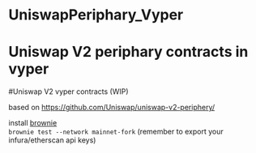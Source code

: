 # UniswapPeriphary_Vyper
Uniswap V2 periphary contracts in vyper
=======
#Uniswap V2 vyper contracts (WIP)

based on https://github.com/Uniswap/uniswap-v2-periphery/  
  
install [brownie](https://github.com/eth-brownie/brownie)  
`brownie test --network mainnet-fork` (remember to export your infura/etherscan api keys)